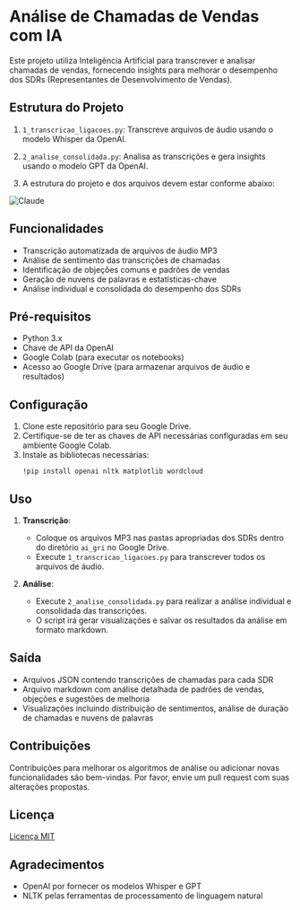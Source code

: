 # Análise de Chamadas de Vendas com IA

Este projeto utiliza Inteligência Artificial para transcrever e analisar chamadas de vendas, fornecendo insights para melhorar o desempenho dos SDRs (Representantes de Desenvolvimento de Vendas).

## Estrutura do Projeto

1. `1_transcricao_ligacoes.py`: Transcreve arquivos de áudio usando o modelo Whisper da OpenAI.
2. `2_analise_consolidada.py`: Analisa as transcrições e gera insights usando o modelo GPT da OpenAI.

3. A estrutura do projeto e dos arquivos devem estar conforme abaixo:

![Claude](https://github.com/user-attachments/assets/426f6948-ae7d-4220-a55e-76ec87f50583)

## Funcionalidades

- Transcrição automatizada de arquivos de áudio MP3
- Análise de sentimento das transcrições de chamadas
- Identificação de objeções comuns e padrões de vendas
- Geração de nuvens de palavras e estatísticas-chave
- Análise individual e consolidada do desempenho dos SDRs

## Pré-requisitos

- Python 3.x
- Chave de API da OpenAI
- Google Colab (para executar os notebooks)
- Acesso ao Google Drive (para armazenar arquivos de áudio e resultados)

## Configuração

1. Clone este repositório para seu Google Drive.
2. Certifique-se de ter as chaves de API necessárias configuradas em seu ambiente Google Colab.
3. Instale as bibliotecas necessárias:
   ```
   !pip install openai nltk matplotlib wordcloud
   ```

## Uso

1. **Transcrição**:
   - Coloque os arquivos MP3 nas pastas apropriadas dos SDRs dentro do diretório `ai_gri` no Google Drive.
   - Execute `1_transcricao_ligacoes.py` para transcrever todos os arquivos de áudio.

2. **Análise**:
   - Execute `2_analise_consolidada.py` para realizar a análise individual e consolidada das transcrições.
   - O script irá gerar visualizações e salvar os resultados da análise em formato markdown.

## Saída

- Arquivos JSON contendo transcrições de chamadas para cada SDR
- Arquivo markdown com análise detalhada de padrões de vendas, objeções e sugestões de melhoria
- Visualizações incluindo distribuição de sentimentos, análise de duração de chamadas e nuvens de palavras

## Contribuições

Contribuições para melhorar os algoritmos de análise ou adicionar novas funcionalidades são bem-vindas. Por favor, envie um pull request com suas alterações propostas.

## Licença

[Licença MIT](LICENSE)

## Agradecimentos

- OpenAI por fornecer os modelos Whisper e GPT
- NLTK pelas ferramentas de processamento de linguagem natural

